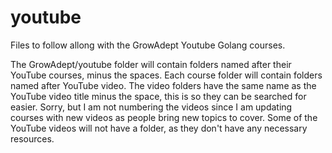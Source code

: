 # youtube
Files to follow allong with the GrowAdept Youtube Golang courses.

The GrowAdept/youtube folder will contain folders named after their YouTube courses, minus the spaces.  Each course folder will contain folders named after YouTube video.  The video folders have the same name as the YouTube video title minus the space, this is so they can be searched for easier.  Sorry, but I am not numbering the videos since I am updating courses with new videos as people bring new topics to cover.  Some of the YouTube videos will not have a folder, as they don't have any necessary resources.  
